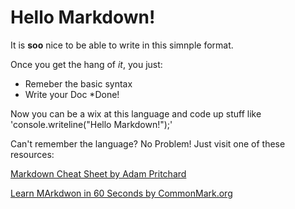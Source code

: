 # Hello Markdown!

It is **soo** nice to be able to write in this simnple format.

Once you get the hang of *it*, you just:

* Remeber the basic syntax
* Write your Doc
*Done!

Now you can be a wix at this language and code up stuff like 'console.writeline("Hello Markdown!");'

Can't remember the language? No Problem! Just visit one of these resources:

[Markdown Cheat Sheet by Adam Pritchard](https://github.com/adam-p/markdown-here/wiki/Markdown-Cheatsheet)

[Learn MArkdwon in 60 Seconds by CommonMark.org](https://commonmakr.org/help/)
